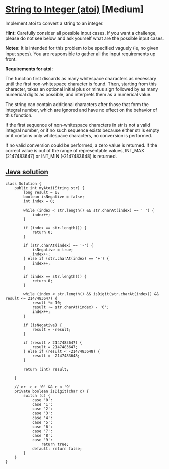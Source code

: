 # [String to Integer (atoi)](https://leetcode.com/problems/string-to-integer-atoi/description/) [Medium]

Implement atoi to convert a string to an integer.

**Hint:** Carefully consider all possible input cases. If you want a challenge, please do not see below and ask yourself what are the possible input cases.

**Notes:** It is intended for this problem to be specified vaguely (ie, no given input specs). You are responsible to gather all the input requirements up front.

**Requirements for atoi:**

The function first discards as many whitespace characters as necessary until the first non-whitespace character is found. Then, starting from this character, takes an optional initial plus or minus sign followed by as many numerical digits as possible, and interprets them as a numerical value.

The string can contain additional characters after those that form the integral number, which are ignored and have no effect on the behavior of this function.

If the first sequence of non-whitespace characters in str is not a valid integral number, or if no such sequence exists because either str is empty or it contains only whitespace characters, no conversion is performed.

If no valid conversion could be performed, a zero value is returned. If the correct value is out of the range of representable values, INT_MAX (2147483647) or INT_MIN (-2147483648) is returned.

## [Java solution](https://leetcode.com/submissions/detail/140261538/)
```
class Solution {
    public int myAtoi(String str) {
        long result = 0;
        boolean isNegative = false;
        int index = 0;
        
        while (index < str.length() && str.charAt(index) == ' ') {
            index++;
        }
        
        if (index == str.length()) {
            return 0;
        }
        
        if (str.charAt(index) == '-') {
            isNegative = true;
            index++;
        } else if (str.charAt(index) == '+') {
            index++;
        }
        
        if (index == str.length()) {
            return 0;
        }
        
        while (index < str.length() && isDigit(str.charAt(index)) && result <= 2147483647) {
            result *= 10;
            result += str.charAt(index) - '0';
            index++;
        }
        
        if (isNegative) {
            result = -result;
        }
        
        if (result > 2147483647) {
            result = 2147483647;
        } else if (result < -2147483648) {
            result = -2147483648;
        }
        
        return (int) result;
        
    }
    
    // or  c > '0' && c < '9'
    private boolean isDigit(char c) {
        switch (c) {
            case '0':
            case '1':
            case '2':
            case '3':
            case '4':
            case '5':
            case '6':
            case '7':
            case '8':
            case '9':
                return true;
            default: return false;
        }
    }
}
```
